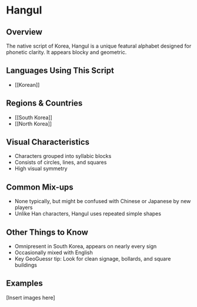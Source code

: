 # **Hangul**

## **Overview**
The native script of Korea, Hangul is a unique featural alphabet designed for phonetic clarity. It appears blocky and geometric.

## **Languages Using This Script**
- [[Korean]]

## **Regions & Countries**
- [[South Korea]]
- [[North Korea]]

## **Visual Characteristics**
- Characters grouped into syllabic blocks
- Consists of circles, lines, and squares
- High visual symmetry

## **Common Mix-ups**
- None typically, but might be confused with Chinese or Japanese by new players
- Unlike Han characters, Hangul uses repeated simple shapes

## **Other Things to Know**
- Omnipresent in South Korea, appears on nearly every sign
- Occasionally mixed with English
- Key GeoGuessr tip: Look for clean signage, bollards, and square buildings

## **Examples**
[Insert images here]
